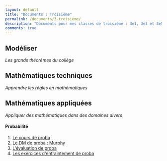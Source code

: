 ```yaml
---
layout: default
title: "Documents : Troisième"
permalink: /documents/3-troisieme/
description: "Documents pour mes classes de troisième : 3e1, 3e3 et 3e5"
comments: true
---
```


## Modéliser 

*Les grands théorèmes du collège*


## Mathématiques techniques

*Apprendre les règles en mathématiques*

## Mathématiques appliquées

*Appliquer des mathématiques dans des domaines divers*

#### Probabilité

1. [Le cours de proba](/assets/doc/pdf/3eme/3x1-proba.pdf)
2. [Le DM de proba : Murphy](/assets/doc/pdf/3eme/3x1-proba-dm.pdf)
3. [L'évaluation de proba](/assets/doc/pdf/3eme/3x1-proba-ie.pdf)
4. [Les exercices d'entraintement de proba](/assets/doc/pdf/3eme/3x1-problemes.pdf)